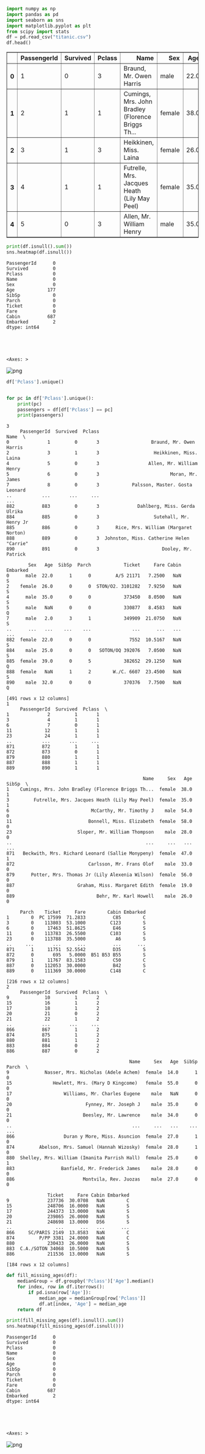 ```python
import numpy as np
import pandas as pd
import seaborn as sns
import matplotlib.pyplot as plt
from scipy import stats
df = pd.read_csv("titanic.csv")
df.head()
```




<div>
<style scoped>
    .dataframe tbody tr th:only-of-type {
        vertical-align: middle;
    }

    .dataframe tbody tr th {
        vertical-align: top;
    }

    .dataframe thead th {
        text-align: right;
    }
</style>
<table border="1" class="dataframe">
  <thead>
    <tr style="text-align: right;">
      <th></th>
      <th>PassengerId</th>
      <th>Survived</th>
      <th>Pclass</th>
      <th>Name</th>
      <th>Sex</th>
      <th>Age</th>
      <th>SibSp</th>
      <th>Parch</th>
      <th>Ticket</th>
      <th>Fare</th>
      <th>Cabin</th>
      <th>Embarked</th>
    </tr>
  </thead>
  <tbody>
    <tr>
      <th>0</th>
      <td>1</td>
      <td>0</td>
      <td>3</td>
      <td>Braund, Mr. Owen Harris</td>
      <td>male</td>
      <td>22.0</td>
      <td>1</td>
      <td>0</td>
      <td>A/5 21171</td>
      <td>7.2500</td>
      <td>NaN</td>
      <td>S</td>
    </tr>
    <tr>
      <th>1</th>
      <td>2</td>
      <td>1</td>
      <td>1</td>
      <td>Cumings, Mrs. John Bradley (Florence Briggs Th...</td>
      <td>female</td>
      <td>38.0</td>
      <td>1</td>
      <td>0</td>
      <td>PC 17599</td>
      <td>71.2833</td>
      <td>C85</td>
      <td>C</td>
    </tr>
    <tr>
      <th>2</th>
      <td>3</td>
      <td>1</td>
      <td>3</td>
      <td>Heikkinen, Miss. Laina</td>
      <td>female</td>
      <td>26.0</td>
      <td>0</td>
      <td>0</td>
      <td>STON/O2. 3101282</td>
      <td>7.9250</td>
      <td>NaN</td>
      <td>S</td>
    </tr>
    <tr>
      <th>3</th>
      <td>4</td>
      <td>1</td>
      <td>1</td>
      <td>Futrelle, Mrs. Jacques Heath (Lily May Peel)</td>
      <td>female</td>
      <td>35.0</td>
      <td>1</td>
      <td>0</td>
      <td>113803</td>
      <td>53.1000</td>
      <td>C123</td>
      <td>S</td>
    </tr>
    <tr>
      <th>4</th>
      <td>5</td>
      <td>0</td>
      <td>3</td>
      <td>Allen, Mr. William Henry</td>
      <td>male</td>
      <td>35.0</td>
      <td>0</td>
      <td>0</td>
      <td>373450</td>
      <td>8.0500</td>
      <td>NaN</td>
      <td>S</td>
    </tr>
  </tbody>
</table>
</div>




```python
print(df.isnull().sum())
sns.heatmap(df.isnull())
```

    PassengerId      0
    Survived         0
    Pclass           0
    Name             0
    Sex              0
    Age            177
    SibSp            0
    Parch            0
    Ticket           0
    Fare             0
    Cabin          687
    Embarked         2
    dtype: int64





    <Axes: >




    
![png](output_1_2.png)
    



```python
df['Pclass'].unique()


for pc in df['Pclass'].unique():
    print(pc)
    passengers = df[df['Pclass'] == pc]
    print(passengers)
```

    3
         PassengerId  Survived  Pclass                                      Name  \
    0              1         0       3                   Braund, Mr. Owen Harris   
    2              3         1       3                    Heikkinen, Miss. Laina   
    4              5         0       3                  Allen, Mr. William Henry   
    5              6         0       3                          Moran, Mr. James   
    7              8         0       3            Palsson, Master. Gosta Leonard   
    ..           ...       ...     ...                                       ...   
    882          883         0       3              Dahlberg, Miss. Gerda Ulrika   
    884          885         0       3                    Sutehall, Mr. Henry Jr   
    885          886         0       3      Rice, Mrs. William (Margaret Norton)   
    888          889         0       3  Johnston, Miss. Catherine Helen "Carrie"   
    890          891         0       3                       Dooley, Mr. Patrick   
    
            Sex   Age  SibSp  Parch            Ticket     Fare Cabin Embarked  
    0      male  22.0      1      0         A/5 21171   7.2500   NaN        S  
    2    female  26.0      0      0  STON/O2. 3101282   7.9250   NaN        S  
    4      male  35.0      0      0            373450   8.0500   NaN        S  
    5      male   NaN      0      0            330877   8.4583   NaN        Q  
    7      male   2.0      3      1            349909  21.0750   NaN        S  
    ..      ...   ...    ...    ...               ...      ...   ...      ...  
    882  female  22.0      0      0              7552  10.5167   NaN        S  
    884    male  25.0      0      0   SOTON/OQ 392076   7.0500   NaN        S  
    885  female  39.0      0      5            382652  29.1250   NaN        Q  
    888  female   NaN      1      2        W./C. 6607  23.4500   NaN        S  
    890    male  32.0      0      0            370376   7.7500   NaN        Q  
    
    [491 rows x 12 columns]
    1
         PassengerId  Survived  Pclass  \
    1              2         1       1   
    3              4         1       1   
    6              7         0       1   
    11            12         1       1   
    23            24         1       1   
    ..           ...       ...     ...   
    871          872         1       1   
    872          873         0       1   
    879          880         1       1   
    887          888         1       1   
    889          890         1       1   
    
                                                      Name     Sex   Age  SibSp  \
    1    Cumings, Mrs. John Bradley (Florence Briggs Th...  female  38.0      1   
    3         Futrelle, Mrs. Jacques Heath (Lily May Peel)  female  35.0      1   
    6                              McCarthy, Mr. Timothy J    male  54.0      0   
    11                            Bonnell, Miss. Elizabeth  female  58.0      0   
    23                        Sloper, Mr. William Thompson    male  28.0      0   
    ..                                                 ...     ...   ...    ...   
    871   Beckwith, Mrs. Richard Leonard (Sallie Monypeny)  female  47.0      1   
    872                           Carlsson, Mr. Frans Olof    male  33.0      0   
    879      Potter, Mrs. Thomas Jr (Lily Alexenia Wilson)  female  56.0      0   
    887                       Graham, Miss. Margaret Edith  female  19.0      0   
    889                              Behr, Mr. Karl Howell    male  26.0      0   
    
         Parch    Ticket     Fare        Cabin Embarked  
    1        0  PC 17599  71.2833          C85        C  
    3        0    113803  53.1000         C123        S  
    6        0     17463  51.8625          E46        S  
    11       0    113783  26.5500         C103        S  
    23       0    113788  35.5000           A6        S  
    ..     ...       ...      ...          ...      ...  
    871      1     11751  52.5542          D35        S  
    872      0       695   5.0000  B51 B53 B55        S  
    879      1     11767  83.1583          C50        C  
    887      0    112053  30.0000          B42        S  
    889      0    111369  30.0000         C148        C  
    
    [216 rows x 12 columns]
    2
         PassengerId  Survived  Pclass  \
    9             10         1       2   
    15            16         1       2   
    17            18         1       2   
    20            21         0       2   
    21            22         1       2   
    ..           ...       ...     ...   
    866          867         1       2   
    874          875         1       2   
    880          881         1       2   
    883          884         0       2   
    886          887         0       2   
    
                                                 Name     Sex   Age  SibSp  Parch  \
    9             Nasser, Mrs. Nicholas (Adele Achem)  female  14.0      1      0   
    15               Hewlett, Mrs. (Mary D Kingcome)   female  55.0      0      0   
    17                   Williams, Mr. Charles Eugene    male   NaN      0      0   
    20                           Fynney, Mr. Joseph J    male  35.0      0      0   
    21                          Beesley, Mr. Lawrence    male  34.0      0      0   
    ..                                            ...     ...   ...    ...    ...   
    866                  Duran y More, Miss. Asuncion  female  27.0      1      0   
    874         Abelson, Mrs. Samuel (Hannah Wizosky)  female  28.0      1      0   
    880  Shelley, Mrs. William (Imanita Parrish Hall)  female  25.0      0      1   
    883                 Banfield, Mr. Frederick James    male  28.0      0      0   
    886                         Montvila, Rev. Juozas    male  27.0      0      0   
    
                   Ticket     Fare Cabin Embarked  
    9              237736  30.0708   NaN        C  
    15             248706  16.0000   NaN        S  
    17             244373  13.0000   NaN        S  
    20             239865  26.0000   NaN        S  
    21             248698  13.0000   D56        S  
    ..                ...      ...   ...      ...  
    866     SC/PARIS 2149  13.8583   NaN        C  
    874         P/PP 3381  24.0000   NaN        C  
    880            230433  26.0000   NaN        S  
    883  C.A./SOTON 34068  10.5000   NaN        S  
    886            211536  13.0000   NaN        S  
    
    [184 rows x 12 columns]



```python
def fill_missing_ages(df):
    medianGroup = df.groupby('Pclass')['Age'].median()
    for index, row in df.iterrows():
        if pd.isna(row['Age']):
            median_age = medianGroup[row['Pclass']]
            df.at[index, 'Age'] = median_age
    return df

print(fill_missing_ages(df).isnull().sum())
sns.heatmap(fill_missing_ages(df.isnull()))
```

    PassengerId      0
    Survived         0
    Pclass           0
    Name             0
    Sex              0
    Age              0
    SibSp            0
    Parch            0
    Ticket           0
    Fare             0
    Cabin          687
    Embarked         2
    dtype: int64





    <Axes: >




    
![png](output_3_2.png)
    



```python

```
